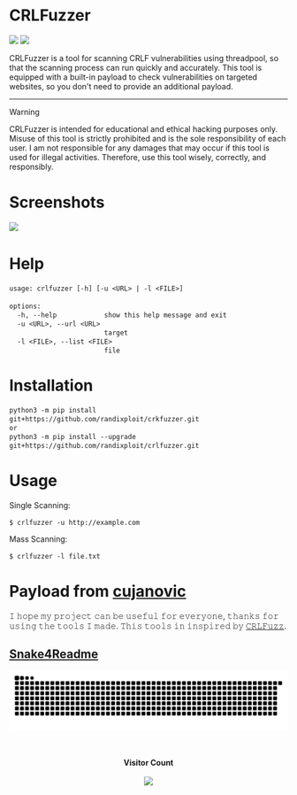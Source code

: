 # CRLFuzzer
<a href="https://www.python.org/"><img src="https://img.shields.io/badge/python-3.x-blue.svg"></a>
<a href="https://opensource.org/license/MIT"><img src="https://img.shields.io/badge/license-MIT-green.svg"></a>

CRLFuzzer is a tool for scanning CRLF vulnerabilities using threadpool, so that the scanning process can run quickly and accurately. This tool is equipped with a built-in payload to check vulnerabilities on targeted websites, so you don't need to provide an additional payload.

<hr/>

> [!WARNING]
> CRLFuzzer is intended for educational and ethical hacking purposes only. Misuse of this tool is strictly prohibited and is the sole responsibility of each user. I am not responsible for any damages that may occur if this tool is used for illegal activities. Therefore, use this tool wisely, correctly, and responsibly.

# Screenshots

<img src="https://raw.githubusercontent.com/randixploit/crlfuzzer/refs/heads/main/images/Screenshot_20250127-183928.jpg">

# Help

```
usage: crlfuzzer [-h] [-u <URL> | -l <FILE>]

options:
  -h, --help            show this help message and exit
  -u <URL>, --url <URL>
                        target
  -l <FILE>, --list <FILE>
                        file
```

# Installation

```
python3 -m pip install git+https://github.com/randixploit/crkfuzzer.git
or
python3 -m pip install --upgrade git+https://github.com/randixploit/crlfuzzer.git
```

# Usage

Single Scanning:
```
$ crlfuzzer -u http://example.com
```

Mass Scanning:
```
$ crlfuzzer -l file.txt
```

# Payload from <a href="https://github.com/cujanovic/CRLF-Injection-Payloads">cujanovic</a>

𝙸 𝚑𝚘𝚙𝚎 𝚖𝚢 𝚙𝚛𝚘𝚓𝚎𝚌𝚝 𝚌𝚊𝚗 𝚋𝚎 𝚞𝚜𝚎𝚏𝚞𝚕 𝚏𝚘𝚛
𝚎𝚟𝚎𝚛𝚢𝚘𝚗𝚎, 𝚝𝚑𝚊𝚗𝚔𝚜 𝚏𝚘𝚛 𝚞𝚜𝚒𝚗𝚐 𝚝𝚑𝚎 𝚝𝚘𝚘𝚕𝚜 𝙸 𝚖𝚊𝚍𝚎. 𝚃𝚑𝚒𝚜 𝚝𝚘𝚘𝚕𝚜 𝚒𝚗 𝚒𝚗𝚜𝚙𝚒𝚛𝚎𝚍 𝚋𝚢 <a href="https://github.com/dwisiswant0/crlfuzz">𝙲𝚁𝙻𝙵𝚞𝚣𝚣</a>.

## [Snake4Readme](https://github.com/PushkraJ99/Snake4Readme)

<p align="center">
<img src="https://github.com/PushkraJ99/Snake4Readme/blob/main/Snake4Readme/grid-snake.svg">
</p><br>

<p align="center"> 
  <b> Visitor Count </b><br><br>
  <img src="https://api.visitorbadge.io/api/VisitorHit?user=randixploit&repo=crlfuzzer&countColor=%237B1E7A" />
</p><br>
